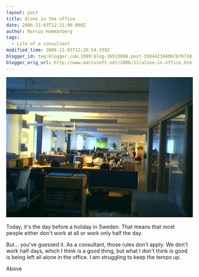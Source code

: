 ```yaml
---
layout: post
title: Alone in the office
date: 2006-11-03T12:21:00.000Z
author: Marcus Hammarberg
tags:
  - Life of a consultant
modified_time: 2006-11-03T12:26:54.339Z
blogger_id: tag:blogger.com,1999:blog-36533086.post-558442394067670738
blogger_orig_url: http://www.marcusoft.net/2006/11/alone-in-office.html
---
```


![Alone in the Office](/img/IMAGE_094.jpg)

Today, it's the day before a holiday in Sweden. That means that most people either don't work at all or work only half the day.

But... you've guessed it. As a consultant, those rules don't apply. We don't work half days, which I think is a good thing, but what I don't think is good is being left all alone in the office. I am struggling to keep the tempo up.

Above
